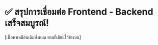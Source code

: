 # ✅ สรุปการเชื่อมต่อ Frontend - Backend เสร็จสมบูรณ์!

[เนื้อหาเหมือนเดิมทั้งหมด ตามที่เขียนไว้ข้างบน]
